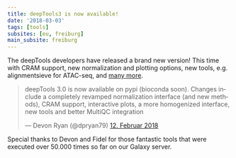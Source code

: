 ```yaml
---
title: deepTools3 is now available!
date: '2018-03-03'
tags: [tools]
subsites: [eu, freiburg]
main_subsite: freiburg
---
```


The deepTools developers have released a brand new version! This time with CRAM support, new normalization and plotting
options, new tools, e.g. alignmentsieve for ATAC-seq, and [many more](https://github.com/deeptools/deepTools/blob/master/CHANGES.txt
).

<blockquote class="twitter-tweet" data-lang="de"><p lang="en" dir="ltr">deepTools 3.0 is now available on pypi (bioconda soon). Changes include a completely revamped normalization interface (and new methods), CRAM support, interactive plots,  a more homogenized interface, new tools and better MultiQC integration</p>&mdash; Devon Ryan (@dpryan79) <a href="https://twitter.com/dpryan79/status/963061179311632384?ref_src=twsrc%5Etfw">12. Februar 2018</a></blockquote>

Special thanks to Devon and Fidel for those fantastic tools that were executed over 50.000 times so far on our Galaxy server.

